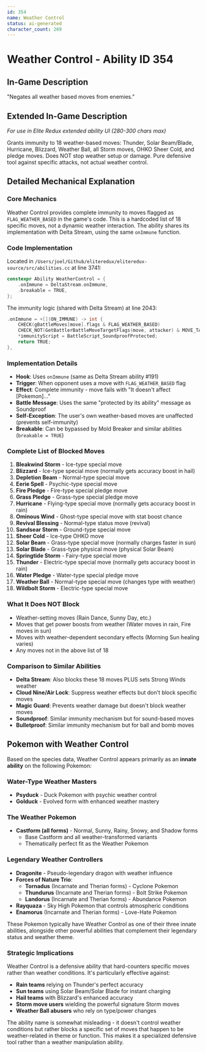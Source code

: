 ```yaml
---
id: 354
name: Weather Control
status: ai-generated
character_count: 269
---
```


# Weather Control - Ability ID 354

## In-Game Description
"Negates all weather based moves from enemies."

## Extended In-Game Description
*For use in Elite Redux extended ability UI (280-300 chars max)*

Grants immunity to 18 weather-based moves: Thunder, Solar Beam/Blade, Hurricane, Blizzard, Weather Ball, all Storm moves, OHKO Sheer Cold, and pledge moves. Does NOT stop weather setup or damage. Pure defensive tool against specific attacks, not actual weather control.

## Detailed Mechanical Explanation

### Core Mechanics
Weather Control provides complete immunity to moves flagged as `FLAG_WEATHER_BASED` in the game's code. This is a hardcoded list of 18 specific moves, not a dynamic weather interaction. The ability shares its implementation with Delta Stream, using the same `onImmune` function.

### Code Implementation

Located in `/Users/joel/Github/eliteredux/eliteredux-source/src/abilities.cc` at line 3741:

```cpp
constexpr Ability WeatherControl = {
    .onImmune = DeltaStream.onImmune,
    .breakable = TRUE,
};
```

The immunity logic (shared with Delta Stream) at line 2043:

```cpp
.onImmune = +[](ON_IMMUNE) -> int {
    CHECK(gBattleMoves[move].flags & FLAG_WEATHER_BASED)
    CHECK_NOT(GetBattlerBattleMoveTargetFlags(move, attacker) & MOVE_TARGET_USER)
    *immunityScript = BattleScript_SoundproofProtected;
    return TRUE;
},
```

### Implementation Details
- **Hook**: Uses `onImmune` (same as Delta Stream ability #191)
- **Trigger**: When opponent uses a move with `FLAG_WEATHER_BASED` flag
- **Effect**: Complete immunity - move fails with "It doesn't affect [Pokemon]..."
- **Battle Message**: Uses the same "protected by its ability" message as Soundproof
- **Self-Exception**: The user's own weather-based moves are unaffected (prevents self-immunity)
- **Breakable**: Can be bypassed by Mold Breaker and similar abilities (`breakable = TRUE`)

### Complete List of Blocked Moves
1. **Bleakwind Storm** - Ice-type special move
2. **Blizzard** - Ice-type special move (normally gets accuracy boost in hail)
3. **Depletion Beam** - Normal-type special move
4. **Eerie Spell** - Psychic-type special move
5. **Fire Pledge** - Fire-type special pledge move
6. **Grass Pledge** - Grass-type special pledge move
7. **Hurricane** - Flying-type special move (normally gets accuracy boost in rain)
8. **Ominous Wind** - Ghost-type special move with stat boost chance
9. **Revival Blessing** - Normal-type status move (revival)
10. **Sandsear Storm** - Ground-type special move
11. **Sheer Cold** - Ice-type OHKO move
12. **Solar Beam** - Grass-type special move (normally charges faster in sun)
13. **Solar Blade** - Grass-type physical move (physical Solar Beam)
14. **Springtide Storm** - Fairy-type special move
15. **Thunder** - Electric-type special move (normally gets accuracy boost in rain)
16. **Water Pledge** - Water-type special pledge move
17. **Weather Ball** - Normal-type special move (changes type with weather)
18. **Wildbolt Storm** - Electric-type special move

### What It Does NOT Block
- Weather-setting moves (Rain Dance, Sunny Day, etc.)
- Moves that get power boosts from weather (Water moves in rain, Fire moves in sun)
- Moves with weather-dependent secondary effects (Morning Sun healing varies)
- Any moves not in the above list of 18

### Comparison to Similar Abilities
- **Delta Stream**: Also blocks these 18 moves PLUS sets Strong Winds weather
- **Cloud Nine/Air Lock**: Suppress weather effects but don't block specific moves
- **Magic Guard**: Prevents weather damage but doesn't block weather moves
- **Soundproof**: Similar immunity mechanism but for sound-based moves
- **Bulletproof**: Similar immunity mechanism but for ball and bomb moves

## Pokemon with Weather Control

Based on the species data, Weather Control appears primarily as an **innate ability** on the following Pokemon:

### Water-Type Weather Masters
- **Psyduck** - Duck Pokemon with psychic weather control
- **Golduck** - Evolved form with enhanced weather mastery

### The Weather Pokemon
- **Castform (all forms)** - Normal, Sunny, Rainy, Snowy, and Shadow forms
  - Base Castform and all weather-transformed variants
  - Thematically perfect fit as the Weather Pokemon

### Legendary Weather Controllers  
- **Dragonite** - Pseudo-legendary dragon with weather influence
- **Forces of Nature Trio**:
  - **Tornadus** (Incarnate and Therian forms) - Cyclone Pokemon
  - **Thundurus** (Incarnate and Therian forms) - Bolt Strike Pokemon  
  - **Landorus** (Incarnate and Therian forms) - Abundance Pokemon
- **Rayquaza** - Sky High Pokemon that controls atmospheric conditions
- **Enamorus** (Incarnate and Therian forms) - Love-Hate Pokemon

These Pokemon typically have Weather Control as one of their three innate abilities, alongside other powerful abilities that complement their legendary status and weather theme.

### Strategic Implications
Weather Control is a defensive ability that hard-counters specific moves rather than weather conditions. It's particularly effective against:
- **Rain teams** relying on Thunder's perfect accuracy
- **Sun teams** using Solar Beam/Solar Blade for instant charging
- **Hail teams** with Blizzard's enhanced accuracy
- **Storm move users** wielding the powerful signature Storm moves
- **Weather Ball abusers** who rely on type/power changes

The ability name is somewhat misleading - it doesn't control weather conditions but rather blocks a specific set of moves that happen to be weather-related in theme or function. This makes it a specialized defensive tool rather than a weather manipulation ability.

